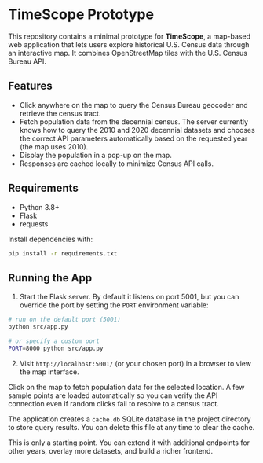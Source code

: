 # TimeScope Prototype

This repository contains a minimal prototype for **TimeScope**, a map-based web application that lets users explore historical U.S. Census data through an interactive map. It combines OpenStreetMap tiles with the U.S. Census Bureau API.

## Features

- Click anywhere on the map to query the Census Bureau geocoder and retrieve the census tract.
- Fetch population data from the decennial census. The server currently knows
  how to query the 2010 and 2020 decennial datasets and chooses the correct API
  parameters automatically based on the requested year (the map uses 2010).
- Display the population in a pop-up on the map.
- Responses are cached locally to minimize Census API calls.

## Requirements

- Python 3.8+
- Flask
- requests

Install dependencies with:

```bash
pip install -r requirements.txt
```

## Running the App

1. Start the Flask server. By default it listens on port 5001, but you can
   override the port by setting the `PORT` environment variable:

```bash
# run on the default port (5001)
python src/app.py

# or specify a custom port
PORT=8000 python src/app.py
```

2. Visit `http://localhost:5001/` (or your chosen port) in a browser to view
   the map interface.

Click on the map to fetch population data for the selected location. A few
sample points are loaded automatically so you can verify the API connection even
if random clicks fail to resolve to a census tract.

The application creates a `cache.db` SQLite database in the project
directory to store query results. You can delete this file at any time to
clear the cache.

This is only a starting point. You can extend it with additional endpoints for other years, overlay more datasets, and build a richer frontend.
